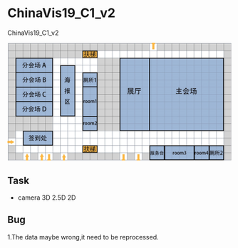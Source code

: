# ChinaVis19_C1_v2
ChinaVis19_C1_v2

![image](https://github.com/52HzMaster/ChinaVis19_C1_v2/blob/master/public/img/floor1.jpg?raw=true)

## Task
* camera 3D 2.5D 2D 
## Bug
1.The data maybe wrong,it need to be reprocessed.
